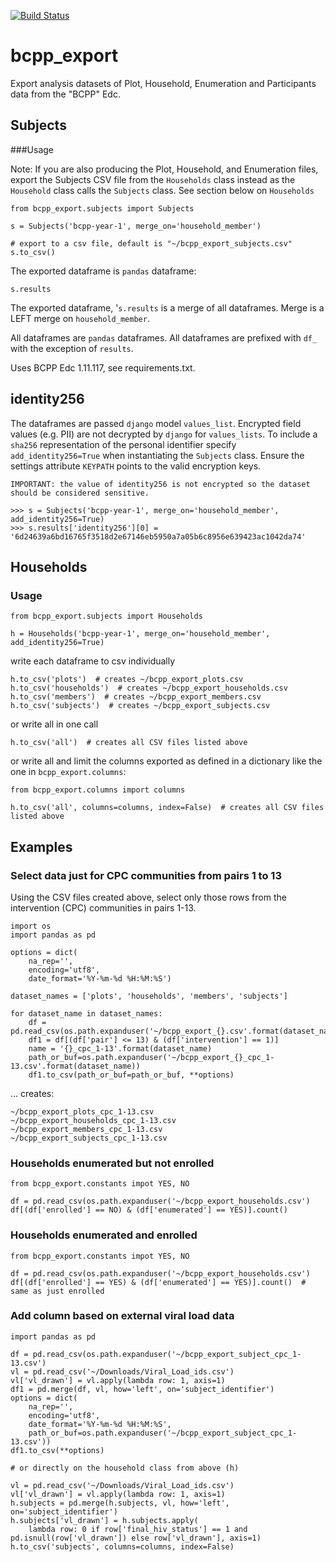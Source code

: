 [![Build Status](https://travis-ci.org/botswana-harvard/bcpp-export.svg?branch=develop)](https://travis-ci.org/botswana-harvard/bcpp-export)

# bcpp_export

Export analysis datasets of Plot, Household, Enumeration and Participants data from the "BCPP" Edc.

## Subjects
###Usage

Note: If you are also producing the Plot, Household, and Enumeration files, export the Subjects CSV file from the `Households` class instead as the `Household` class calls the `Subjects` class. See section below on `Households`

    from bcpp_export.subjects import Subjects
    
    s = Subjects('bcpp-year-1', merge_on='household_member')
    
    # export to a csv file, default is "~/bcpp_export_subjects.csv"
    s.to_csv()
    
The exported dataframe is `pandas` dataframe:

    s.results
    
The exported dataframe, '`s.results` is a merge of all dataframes. Merge is a LEFT merge on `household_member`.

All dataframes are `pandas` dataframes. All dataframes are prefixed with `df_` with the exception of `results`.

Uses BCPP Edc 1.11.117, see requirements.txt.

## identity256
The dataframes are passed `django` model `values_list`. Encrypted field values (e.g. PII) are not decrypted by `django` for `values_lists`. To include a `sha256` representation of the personal identifier specify `add_identity256=True` when instantiating the `Subjects` class. Ensure the settings attribute `KEYPATH` points to the valid encryption keys. 
    
    IMPORTANT: the value of identity256 is not encrypted so the dataset should be considered sensitive.

    >>> s = Subjects('bcpp-year-1', merge_on='household_member', add_identity256=True)
    >>> s.results['identity256'][0] = '6d24639a6bd16765f3518d2e67146eb5950a7a05b6c8956e639423ac1042da74'
    
## Households
    
### Usage
    
    from bcpp_export.subjects import Households
    
    h = Households('bcpp-year-1', merge_on='household_member', add_identity256=True)

write each dataframe to csv individually

    h.to_csv('plots')  # creates ~/bcpp_export_plots.csv
    h.to_csv('households')  # creates ~/bcpp_export_households.csv
    h.to_csv('members')  # creates ~/bcpp_export_members.csv
    h.to_csv('subjects')  # creates ~/bcpp_export_subjects.csv
    
or write all in one call

    h.to_csv('all')  # creates all CSV files listed above

or write all and limit the columns exported as defined in a dictionary like the one in `bcpp_export.columns`:

    from bcpp_export.columns import columns
    
    h.to_csv('all', columns=columns, index=False)  # creates all CSV files listed above

## Examples

### Select data just for CPC communities from pairs 1 to 13

Using the CSV files created above, select only those rows from the intervention (CPC) communities in pairs 1-13.

    import os
    import pandas as pd

    options = dict(
        na_rep='',
        encoding='utf8',
        date_format='%Y-%m-%d %H:%M:%S')

    dataset_names = ['plots', 'households', 'members', 'subjects']

    for dataset_name in dataset_names:
        df = pd.read_csv(os.path.expanduser('~/bcpp_export_{}.csv'.format(dataset_name)))
        df1 = df[(df['pair'] <= 13) & (df['intervention'] == 1)]
        name = '{}_cpc_1-13'.format(dataset_name)
        path_or_buf=os.path.expanduser('~/bcpp_export_{}_cpc_1-13.csv'.format(dataset_name))
        df1.to_csv(path_or_buf=path_or_buf, **options)
        
... creates:

    ~/bcpp_export_plots_cpc_1-13.csv
    ~/bcpp_export_households_cpc_1-13.csv
    ~/bcpp_export_members_cpc_1-13.csv
    ~/bcpp_export_subjects_cpc_1-13.csv


### Households enumerated but not enrolled

    from bcpp_export.constants impot YES, NO

    df = pd.read_csv(os.path.expanduser('~/bcpp_export_households.csv')
    df[(df['enrolled'] == NO) & (df['enumerated'] == YES)].count()

### Households enumerated and enrolled

    from bcpp_export.constants impot YES, NO

    df = pd.read_csv(os.path.expanduser('~/bcpp_export_households.csv')
    df[(df['enrolled'] == YES) & (df['enumerated'] == YES)].count()  # same as just enrolled
    
### Add column based on external viral load data

    import pandas as pd
 
    df = pd.read_csv(os.path.expanduser('~/bcpp_export_subject_cpc_1-13.csv')
    vl = pd.read_csv('~/Downloads/Viral_Load_ids.csv')
    vl['vl_drawn'] = vl.apply(lambda row: 1, axis=1)
    df1 = pd.merge(df, vl, how='left', on='subject_identifier')
    options = dict(
        na_rep='',
        encoding='utf8',
        date_format='%Y-%m-%d %H:%M:%S',
        path_or_buf=os.path.expanduser('~/bcpp_export_subject_cpc_1-13.csv'))
    df1.to_csv(**options)
    
    # or directly on the household class from above (h)
    
    vl = pd.read_csv('~/Downloads/Viral_Load_ids.csv')
    vl['vl_drawn'] = vl.apply(lambda row: 1, axis=1)
    h.subjects = pd.merge(h.subjects, vl, how='left', on='subject_identifier')    
    h.subjects['vl_drawn'] = h.subjects.apply(
        lambda row: 0 if row['final_hiv_status'] == 1 and pd.isnull(row['vl_drawn']) else row['vl_drawn'], axis=1)
    h.to_csv('subjects', columns=columns, index=False)